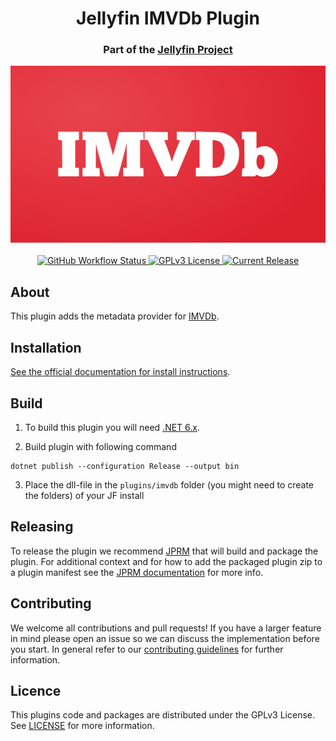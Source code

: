 <h1 align="center">Jellyfin IMVDb Plugin</h1>
<h3 align="center">Part of the <a href="https://jellyfin.media">Jellyfin Project</a></h3>

<p align="center">
<img alt="Plugin Banner" src="https://raw.githubusercontent.com/jellyfin/jellyfin-ux/master/plugins/SVG/jellyfin-plugin-imvdb.svg?sanitize=true"/>
<br/>
<br/>
<a href="https://github.com/jellyfin/jellyfin-plugin-imvdb/actions?query=workflow%3A%22Test+Build+Plugin%22">
<img alt="GitHub Workflow Status" src="https://img.shields.io/github/workflow/status/jellyfin/jellyfin-plugin-imvdb/Test%20Build%20Plugin.svg">
</a>
<a href="https://github.com/jellyfin/jellyfin-plugin-imvdb">
<img alt="GPLv3 License" src="https://img.shields.io/github/license/jellyfin/jellyfin-plugin-imvdb.svg"/>
</a>
<a href="https://github.com/jellyfin/jellyfin-plugin-imvdb/releases">
<img alt="Current Release" src="https://img.shields.io/github/release/jellyfin/jellyfin-plugin-imvdb.svg"/>
</a>
</p>

## About

This plugin adds the metadata provider for [IMVDb](https://imvdb.com//).

## Installation

[See the official documentation for install instructions](https://jellyfin.org/docs/general/server/plugins/index.html#installing).

## Build

1. To build this plugin you will need [.NET 6.x](https://dotnet.microsoft.com/download/dotnet/).

2. Build plugin with following command
  ```
  dotnet publish --configuration Release --output bin
  ```

3. Place the dll-file in the `plugins/imvdb` folder (you might need to create the folders) of your JF install

## Releasing

To release the plugin we recommend [JPRM](https://github.com/oddstr13/jellyfin-plugin-repository-manager) that will build and package the plugin.
For additional context and for how to add the packaged plugin zip to a plugin manifest see the [JPRM documentation](https://github.com/oddstr13/jellyfin-plugin-repository-manager) for more info.

## Contributing

We welcome all contributions and pull requests! If you have a larger feature in mind please open an issue so we can discuss the implementation before you start.
In general refer to our [contributing guidelines](https://github.com/jellyfin/.github/blob/master/CONTRIBUTING.md) for further information.

## Licence

This plugins code and packages are distributed under the GPLv3 License. See [LICENSE](./LICENSE) for more information.
